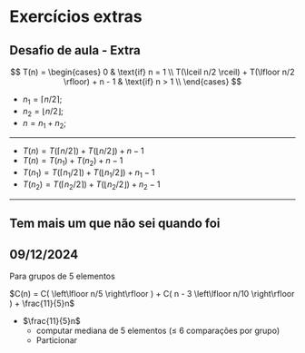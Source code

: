 # Exercícios extras

## Desafio de aula - Extra

$$
T(n) =
\begin{cases}
  0                                                       & \text{if} n = 1 \\
  T(\lceil n/2 \rceil) + T(\lfloor n/2 \rfloor) + n - 1   & \text{if} n > 1 \\
\end{cases}
$$

- $n_1 = \lceil n/2 \rceil$;
- $n_2 = \lfloor n/2 \rfloor$;
- $n = n_1 + n_2$;

---

- $T(n) = T(\lceil n/2 \rceil) + T(\lfloor n/2 \rfloor) + n - 1$
- $T(n) = T(n_1) + T(n_2) + n - 1$
- $T(n_1) = T(\lceil n_1/2 \rceil) + T(\lfloor n_1/2 \rfloor) + n_1 - 1$
- $T(n_2) = T(\lceil n_2/2 \rceil) + T(\lfloor n_2/2 \rfloor) + n_2 - 1$

---

## Tem mais um que não sei quando foi

## 09/12/2024

Para grupos de 5 elementos

$C(n) = C( \left\lfloor n/5 \right\rfloor ) + C( n - 3 \left\lfloor n/10 \right\rfloor ) + \frac{11}{5}n$

- $\frac{11}{5}n$
  - computar mediana de 5 elementos ($\leq$ 6 comparações por grupo)
  - Particionar